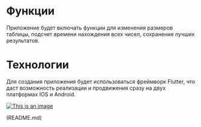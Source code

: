 # Функции
Приложение будет включать функции для изменения размеров таблицы, подсчет времени нахождения всех чисел, сохранение лучших результатов.
# Технологии
Для создания приложения будет использоваться фреймворк Flutter, что даст возможность реализации и продвижения сразу на двух платформах IOS и Android.

[![This is an image](https://myoctocat.com/assets/images/base-octocat.svg)](https://github.com/SadMilkOrg/SpeedReadingApp/blob/main/docs/Diagram.png)

(README.md)
